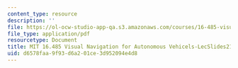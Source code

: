 ```yaml
---
content_type: resource
description: ''
file: https://ol-ocw-studio-app-qa.s3.amazonaws.com/courses/16-485-visual-navigation-for-autonomous-vehicles-vnav-fall-2020/d6578faa9f93d6a201ce3d952094e4d8_MIT16_485F20_Lec21.pdf
file_type: application/pdf
resourcetype: Document
title: MIT 16.485 Visual Navigation for Autonomous Vehicels-LecSlides21
uid: d6578faa-9f93-d6a2-01ce-3d952094e4d8
---
```

